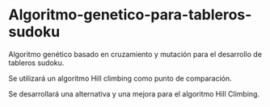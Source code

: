 # Algoritmo-genetico-para-tableros-sudoku

Algoritmo genético basado en cruzamiento y mutación para el desarrollo de tableros sudoku.

Se utilizará un algoritmo Hill climbing como punto de comparación.

Se desarrollará una alternativa y una mejora para el algoritmo Hill Climbing.
